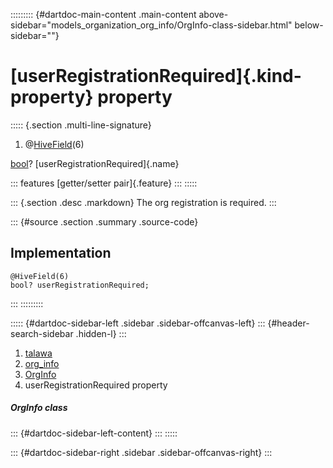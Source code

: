 ::::::::: {#dartdoc-main-content .main-content above-sidebar="models_organization_org_info/OrgInfo-class-sidebar.html" below-sidebar=""}
<div>

# [userRegistrationRequired]{.kind-property} property

</div>

::::: {.section .multi-line-signature}
<div>

1.  @[HiveField](https://pub.dev/documentation/hive/2.2.3/hive/HiveField-class.html)(6)

</div>

[bool](https://api.flutter.dev/flutter/dart-core/bool-class.html)?
[userRegistrationRequired]{.name}

::: features
[getter/setter pair]{.feature}
:::
:::::

::: {.section .desc .markdown}
The org registration is required.
:::

::: {#source .section .summary .source-code}
## Implementation

``` language-dart
@HiveField(6)
bool? userRegistrationRequired;
```
:::
:::::::::

::::: {#dartdoc-sidebar-left .sidebar .sidebar-offcanvas-left}
::: {#header-search-sidebar .hidden-l}
:::

1.  [talawa](../../index.html)
2.  [org_info](../../models_organization_org_info/)
3.  [OrgInfo](../../models_organization_org_info/OrgInfo-class.html)
4.  userRegistrationRequired property

##### OrgInfo class

::: {#dartdoc-sidebar-left-content}
:::
:::::

::: {#dartdoc-sidebar-right .sidebar .sidebar-offcanvas-right}
:::
